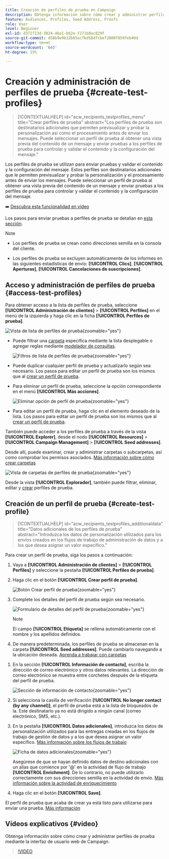 ```yaml
---
title: Creación de perfiles de prueba en Campaign
description: Obtenga información sobre cómo crear y administrar perfiles de prueba en Adobe Campaign
feature: Audiences, Profiles, Seed Address, Proofs
role: User
level: Beginner
exl-id: d372713d-3024-46a1-b62e-f271b8ac829f
source-git-commit: d58b9e9b32b85acfbd58dfcbef2000f859feb40d
workflow-type: tm+mt
source-wordcount: '643'
ht-degree: 15%

---
```


# Creación y administración de perfiles de prueba {#create-test-profiles}

>[!CONTEXTUALHELP]
>id="acw_recipients_testprofiles_menu"
>title="Crear perfiles de prueba"
>abstract="Los perfiles de prueba son destinatarios adicionales que permiten previsualizar y probar la personalización así como el procesamiento antes de enviar los mensajes. Puede seleccionar un perfil de prueba al obtener una vista previa del contenido de un mensaje y enviar pruebas a los perfiles de prueba para controlar y validar el contenido y la configuración del mensaje."

Los perfiles de prueba se utilizan para enviar pruebas y validar el contenido y la configuración del mensaje. Estos perfiles son destinatarios adicionales que le permiten previsualizar y probar la personalización y el procesamiento antes de enviar los mensajes. Puede seleccionar un perfil de prueba al obtener una vista previa del contenido de un mensaje y enviar pruebas a los perfiles de prueba para controlar y validar el contenido y la configuración del mensaje.

➡️ [Descubra esta funcionalidad en vídeo](#video)

<!--Learn more about test profiles in the [Campaign v8 (client console) documentation](https://experienceleague.adobe.com/docs/campaign/campaign-v8/audience/add-profiles/test-profiles.html?lang=es){target="_blank"}.-->

Los pasos para enviar pruebas a perfiles de prueba se detallan en [esta sección](../preview-test/test-deliveries.md#test-profiles).

>[!NOTE]
>
>* Los perfiles de prueba se crean como direcciones semilla en la consola del cliente.
>
>* Los perfiles de prueba se excluyen automáticamente de los informes en las siguientes estadísticas de envío: **[!UICONTROL Clics]**, **[!UICONTROL Aperturas]**, **[!UICONTROL Cancelaciones de suscripciones]**.

## Acceso y administración de perfiles de prueba {#access-test-profiles}

Para obtener acceso a la lista de perfiles de prueba, seleccione **[!UICONTROL Administración de clientes]** > **[!UICONTROL Perfiles]** en el menú de la izquierda y haga clic en la ficha **[!UICONTROL Perfiles de prueba]**.

![Vista de lista de perfiles de prueba](assets/test-profile-list.png){zoomable="yes"}

* Puede filtrar una [carpeta](../get-started/permissions.md#folders) específica mediante la lista desplegable o agregar reglas mediante [modelador de consultas](../query/query-modeler-overview.md).

  ![Filtros de lista de perfiles de prueba](assets/test-profile-list-filters.png){zoomable="yes"}

* Puede duplicar cualquier perfil de prueba y actualizarlo según sea necesario. Los pasos para editar un perfil de prueba son los mismos que al [crear un perfil de prueba](#create-test-profile).

* Para eliminar un perfil de prueba, seleccione la opción correspondiente en el menú **[!UICONTROL Más acciones]**.

  ![Eliminar opción de perfil de prueba](assets/test-profile-list-delete.png){zoomable="yes"}

* Para editar un perfil de prueba, haga clic en el elemento deseado de la lista. Los pasos para editar un perfil de prueba son los mismos que al [crear un perfil de prueba](#create-test-profile).

También puede acceder a los perfiles de prueba a través de la vista **[!UICONTROL Explorer]**, desde el nodo **[!UICONTROL Resources]** > **[!UICONTROL Campaign Management]** > **[!UICONTROL Seed addresses]**.

Desde allí, puede examinar, crear y administrar carpetas o subcarpetas, así como comprobar los permisos asociados. [Más información sobre cómo crear carpetas](../get-started/permissions.md#folders)

![Vista de carpetas de perfiles de prueba](assets/test-profiles-folders.png){zoomable="yes"}

Desde la vista **[!UICONTROL Explorador]**, también puede filtrar, eliminar, editar y [crear](#create-test-profile) perfiles de prueba.

## Creación de un perfil de prueba {#create-test-profile}

>[!CONTEXTUALHELP]
>id="acw_recipients_testprofiles_additionaldata"
>title="Datos adicionales de los perfiles de prueba"
>abstract="Introduzca los datos de personalización utilizados para los envíos creados en los flujos de trabajo de administración de datos y a los que desea asignar un valor específico."

Para crear un perfil de prueba, siga los pasos a continuación:

1. Vaya a **[!UICONTROL Administración de clientes]** > **[!UICONTROL Perfiles]** y seleccione la pestaña **[!UICONTROL Perfiles de prueba]**.

1. Haga clic en el botón **[!UICONTROL Crear perfil de prueba]**.

   ![Botón Crear perfil de prueba](assets/test-profile-create.png){zoomable="yes"}

1. Complete los detalles del perfil de prueba según sea necesario. <!--Most of the fields are the same as when creating profiles. [Learn more]-->

   ![Formulario de detalles del perfil de prueba](assets/test-profile-details.png){zoomable="yes"}

   >[!NOTE]
   >
   >El campo **[!UICONTROL Etiqueta]** se rellena automáticamente con el nombre y los apellidos definidos.

1. De manera predeterminada, los perfiles de prueba se almacenan en la carpeta **[!UICONTROL Seed addresses]**. Puede cambiarlo navegando a la ubicación deseada. [Aprenda a trabajar con carpetas](../get-started/permissions.md#folders)

   <!--![](assets/test-profile-folder.png){zoomable="yes"}-->

<!--
You do not need to enter all fields of each tab when creating a seed address. Missing personalization elements are entered randomly during delivery analysis. (Not valid?)
-->

1. En la sección **[!UICONTROL Información de contacto]**, escriba la dirección de correo electrónico y otros datos relevantes. La dirección de correo electrónico se muestra entre corchetes después de la etiqueta del perfil de prueba.

   ![Sección de información de contacto](assets/test-profile-address.png){zoomable="yes"}

1. Si selecciona la casilla de verificación **[!UICONTROL No longer contact (by any channel)]**, el perfil de prueba está a la lista de bloqueados de la. Este destinatario ya no está dirigido a ningún canal (correo electrónico, SMS, etc.).

1. En la pestaña **[!UICONTROL Datos adicionales]**, introduzca los datos de personalización utilizados para las entregas creadas en los flujos de trabajo de gestión de datos y a los que desea asignar un valor específico. [Más información sobre los flujos de trabajo](../workflows/gs-workflows.md)

   ![Ficha de datos adicionales](assets/test-profile-additional-data.png){zoomable="yes"}

   Asegúrese de que se hayan definido datos de destino adicionales con un alias que comience por &#39;@&#39; en la actividad de flujo de trabajo **[!UICONTROL Enrichment]**. De lo contrario, no puede utilizarlo correctamente con sus direcciones semilla en la actividad de envío. [Más información sobre la actividad de enriquecimiento](../workflows/activities/enrichment.md)

1. Haga clic en el botón **[!UICONTROL Save]**.

El perfil de prueba que acaba de crear ya está listo para utilizarse para enviar una prueba. [Más información](../preview-test/test-deliveries.md#test-profiles)

<!--Use test profiles in Direct mail? cf v7/v8-->

## Vídeos explicativos {#video}

Obtenga información sobre cómo crear y administrar perfiles de prueba mediante la interfaz de usuario web de Campaign.

>[!VIDEO](https://video.tv.adobe.com/v/3442844?quality=12)